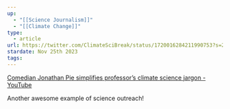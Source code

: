 ```yaml
---
up:
  - "[[Science Journalism]]"
  - "[[Climate Change]]"
type:
  - article
url: https://twitter.com/ClimateSciBreak/status/1720016284211990753?s=20
stardate: Nov 25th 2023
tags: 
---
```

[Comedian Jonathan Pie simplifies professor’s climate science jargon - YouTube](https://www.youtube.com/watch?v=fz-toCCI-Dc)

Another awesome example of science outreach!